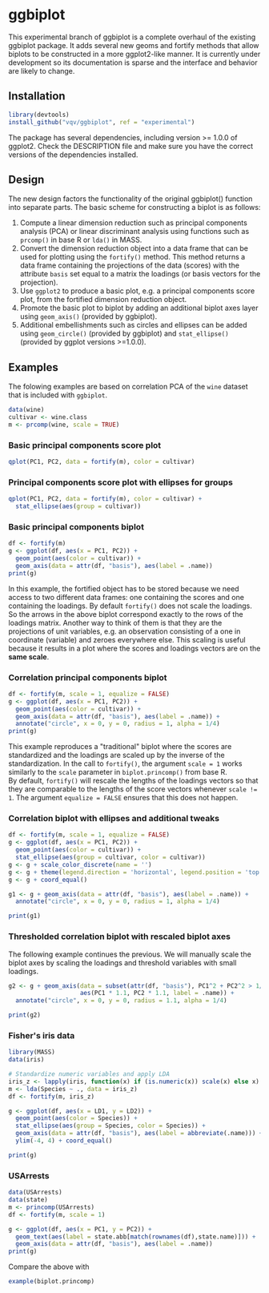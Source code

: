 # ggbiplot

This experimental branch of ggbiplot is a complete overhaul of the existing 
ggbiplot package.  It adds several new geoms and fortify methods that allow 
biplots to be constructed in a more ggplot2-like manner.  It is currently 
under development so its documentation is sparse and the interface and 
behavior are likely to change.  

## Installation
```R
library(devtools)
install_github("vqv/ggbiplot", ref = "experimental")
```

The package has several dependencies, including version >= 1.0.0 of ggplot2.  Check the DESCRIPTION file and make sure you have the correct versions of the dependencies installed.

## Design
The new design factors the functionality of the original ggbiplot() function into separate parts.  The basic scheme for constructing a biplot is as follows:

1. Compute a linear dimension reduction such as principal components analysis (PCA) or linear discriminant analysis using functions such as `prcomp()` in base R or `lda()` in MASS.
2. Convert the dimension reduction object into a data frame that can be used for plotting using the `fortify()` method.  This method returns a data frame containing the projections of the data (scores) with the attribute `basis` set equal to a matrix the loadings (or basis vectors for the projection).
3. Use `ggplot2` to produce a basic plot, e.g. a principal components score plot, from the fortified dimension reduction object.
4. Promote the basic plot to biplot by adding an additional biplot axes layer using `geom_axis()` (provided by ggbiplot).
5. Additional embellishments such as circles and ellipses can be added using `geom_circle()` (provided by ggbiplot) and `stat_ellipse()` (provided by ggplot versions >=1.0.0).


## Examples
The folowing examples are based on correlation PCA of the `wine` dataset that is included with `ggbiplot`.
```R
data(wine)
cultivar <- wine.class
m <- prcomp(wine, scale = TRUE)
```

### Basic principal components score plot
```R
qplot(PC1, PC2, data = fortify(m), color = cultivar)
```

### Principal components score plot with ellipses for groups
```R
qplot(PC1, PC2, data = fortify(m), color = cultivar) + 
  stat_ellipse(aes(group = cultivar))
```

### Basic principal components biplot
```R
df <- fortify(m)
g <- ggplot(df, aes(x = PC1, PC2)) + 
  geom_point(aes(color = cultivar)) +
  geom_axis(data = attr(df, "basis"), aes(label = .name))
print(g)
```
In this example, the fortified object has to be stored because we need 
access to two different data frames: one containing the scores and one containing the loadings.  By default `fortify()` does not scale the 
loadings.  So the arrows in the above biplot correspond exactly to the 
rows of the loadings matrix.  Another way to think of them is that they are 
the projections of unit variables, e.g. an observation consisting of a 
one in coordinate (variable) and zeroes everywhere else.  This scaling is 
useful because it results in a plot where the scores and loadings vectors 
are on the **same scale**.

### Correlation principal components biplot
```R
df <- fortify(m, scale = 1, equalize = FALSE)
g <- ggplot(df, aes(x = PC1, PC2)) + 
  geom_point(aes(color = cultivar)) +
  geom_axis(data = attr(df, "basis"), aes(label = .name)) + 
  annotate("circle", x = 0, y = 0, radius = 1, alpha = 1/4)
print(g)
```
This example reproduces a "traditional" biplot where the scores are 
standardized and the loadings are scaled up by the inverse of the standardization. In the call to `fortify()`,  the argument `scale = 1` works similarly to the `scale` parameter in `biplot.princomp()` from base R.  
By default, `fortify()` will rescale the lengths of the loadings vectors so 
that they are comparable to the lengths of the score vectors whenever `scale != 1`. The argument `equalize = FALSE` ensures that this does not happen.

### Correlation biplot with ellipses and additional tweaks
```R
df <- fortify(m, scale = 1, equalize = FALSE)
g <- ggplot(df, aes(x = PC1, PC2)) + 
  geom_point(aes(color = cultivar)) +
  stat_ellipse(aes(group = cultivar, color = cultivar))
g <- g + scale_color_discrete(name = '')
g <- g + theme(legend.direction = 'horizontal', legend.position = 'top')
g <- g + coord_equal()

g1 <- g + geom_axis(data = attr(df, "basis"), aes(label = .name)) + 
  annotate("circle", x = 0, y = 0, radius = 1, alpha = 1/4)

print(g1)
```

### Thresholded correlation biplot with rescaled biplot axes
The following example continues the previous. We will 
manually scale the biplot axes by scaling the loadings and 
threshold variables with small loadings.
```R
g2 <- g + geom_axis(data = subset(attr(df, "basis"), PC1^2 + PC2^2 > 1/3), 
                    aes(PC1 * 1.1, PC2 * 1.1, label = .name)) +
  annotate("circle", x = 0, y = 0, radius = 1.1, alpha = 1/4)

print(g2)
```

### Fisher's iris data
```R
library(MASS)
data(iris)

# Standardize numeric variables and apply LDA
iris_z <- lapply(iris, function(x) if (is.numeric(x)) scale(x) else x)
m <- lda(Species ~ ., data = iris_z)
df <- fortify(m, iris_z)

g <- ggplot(df, aes(x = LD1, y = LD2)) +
  geom_point(aes(color = Species)) + 
  stat_ellipse(aes(group = Species, color = Species)) +
  geom_axis(data = attr(df, "basis"), aes(label = abbreviate(.name))) + 
  ylim(-4, 4) + coord_equal()

print(g)
```

### USArrests
```R
data(USArrests)
data(state)
m <- princomp(USArrests)
df <- fortify(m, scale = 1)

g <- ggplot(df, aes(x = PC1, y = PC2)) +
  geom_text(aes(label = state.abb[match(rownames(df),state.name)])) +
  geom_axis(data = attr(df, "basis"), aes(label = .name))
print(g)
```
Compare the above with
```R
example(biplot.princomp)
````